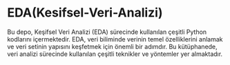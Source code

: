 # EDA(Kesifsel-Veri-Analizi)
Bu depo, Keşifsel Veri Analizi (EDA) sürecinde kullanılan çeşitli Python kodlarını içermektedir. EDA, veri biliminde verinin temel özelliklerini anlamak ve veri setinin yapısını keşfetmek için önemli bir adımdır. Bu kütüphanede, veri analizi sürecinde kullanılan çeşitli teknikler ve yöntemler yer almaktadır.
